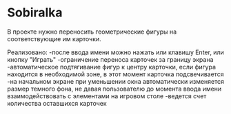 # Sobiralka

В проекте нужно переносить геометрические фигуры на соответствующие им карточки. 

Реализовано: 
-после ввода имени можно нажать или клавишу Enter, или кнопку "Играть"
-ограничение переноса карточек за границу экрана
-автоматическое подтягивание фигур к центру карточки, если фигура находится в необходимой зоне, в этот момент карточка подсвечивается
-на начальном экране при уменьшении окна автоматически изменяется размер темного фона, не давая пользователю до момента ввода имени взаимодействовать с элементами на игровом столе 
-ведется счет количества оставшихся карточек


